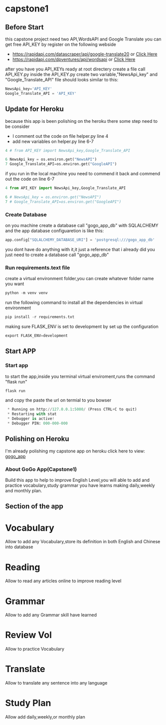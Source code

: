 # capstone1
## Before Start 
this capstone project need two API,WordsAPI and Google Translate
you can get free API_KEY by register on the following webside 
* https://rapidapi.com/datascraper/api/google-translate20 or [Click Here](https://rapidapi.com/datascraper/api/google-translate20)
* https://rapidapi.com/dpventures/api/wordsapi or [Click Here](https://rapidapi.com/dpventures/api/wordsapi)

after you have you API_KEYs ready at root directery create a file call API_KEY.py 
inside the API_KEY.py create two variable,"NewsApi_key" and "Google_Translate_API"
file should looks similar to this:
```python
NewsApi_key='API_KEY'
Google_Translate_API = 'API_KEY'
```

## Update for Heroku 
because this app is been polishing on the heroku there some step need to be consider 
* I comment out the code on file helper.py line 4 
* add new variables on helper.py line 6-7
```python
4 # from API_KEY import NewsApi_key,Google_Translate_API

6 NewsApi_key = os.environ.get("NewsAPI")
7 Google_Translate_API=os.environ.get("GoogleAPI")
```
if you run in the local machine you need to commend it back and commend out 
the code on line 6-7
```python
4 from API_KEY import NewsApi_key,Google_Translate_API

6 # NewsApi_key = os.environ.get("NewsAPI")
7 # Google_Translate_API=os.environ.get("GoogleAPI")
```

### Create Database 
on you machine create a database call "gogo_app_db" with SQLALCHEMY 
and the app database configuaretion is like this:
```python
app.config["SQLALCHEMY_DATABASE_URI"] = 'postgresql:///gogo_app_db'
```
you dont have do anything with it,it just a reference that i already did
you just need to create a database call "gogo_app_db"

### Run requirements.text file 
create a virtual environment folder,you can create whatever folder name you want 
```python
python -m venv venv
```
run the following command to install all the dependencies in virtual environment
```python
pip install -r requirements.txt
```
making sure FLASK_ENV is set to development by set up the configuration
```python
export FLASK_ENV=development
```

## Start APP 
### Start app 
to start the app,inside you terminal virtual enviroment,runs the command "flask run"
```python
flask run
```
and copy the paste the url on termial to you bowser 
```python
 * Running on http://127.0.0.1:5000/ (Press CTRL+C to quit)
 * Restarting with stat
 * Debugger is active!
 * Debugger PIN: 000-000-000
```

## Polishing on Heroku 
I'm already polishing my capstone app on heroku 
click here to view:
[gogo_app](https://capstoneshumin.herokuapp.com)


### About GoGo App(Capstone1)
Build this app to help to improve English Level,you will able to add and practice vocabulary,study grammar you have learns
making daily,weekly and monthly plan.

## Section of the app
# Vocabulary
Allow to add any Vocabulary,store its definition in both English and Chinese into database

# Reading
Allow to read any articles online to improve reading level 
           
# Grammar
Allow to add any Grammar skill have learned

# Review Vol
Allow to practice Vocabulary 
      
# Translate
Allow to translate any sentence into any language

# Study Plan
Allow add daily,weekly,or monthly plan
